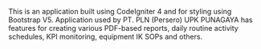 This is an application built using CodeIgniter 4 and for styling using Bootstrap V5. Application used by PT. PLN (Persero) UPK PUNAGAYA has features for creating various PDF-based reports, daily routine activity schedules, KPI monitoring, equipment IK SOPs and others.
